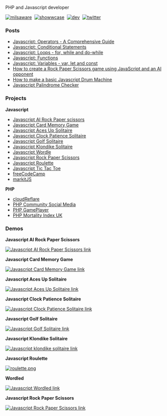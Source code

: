 PHP and Javascript developer

[![milsaware](https://user-images.githubusercontent.com/95859352/151281781-99d8f6a8-9cd5-4818-82cd-ab77d3d87b37.png)](https://milsaware.co.uk)&nbsp;
[![showwcase](https://user-images.githubusercontent.com/95859352/151281694-4403a0f4-f7ab-429e-95eb-f681d001ad67.png)](https://www.showwcase.com/milsaware)&nbsp;
[![dev](https://user-images.githubusercontent.com/95859352/151281739-2ba60423-e761-44ad-850b-6625e30dfa21.png)](https://dev.to/milsaware)&nbsp;
[![twitter](https://user-images.githubusercontent.com/95859352/151281575-964fd906-97c4-478f-ae77-b523c5118c7e.png)](https://twitter.com/milsaware)

### Posts
- [Javascript: Operators - A Comprehensive Guide](https://www.showwcase.com/show/33824/javascript-operators)
- [Javascript: Conditional Statements](https://www.showwcase.com/show/33820/javascript-conditional-statements)
- [Javascript: Loops - for, while and do-while](https://www.showwcase.com/show/33809/javascript-loops-for-while-and-do-while)
- [Javascript: Functions](https://www.showwcase.com/show/33797/javascript-functions)
- [Javascript: Variables - var, let and const](https://www.showwcase.com/show/33723/var-let-and-const-in-javascript)
- [How to create a Rock Paper Scissors game using JavaScript and an AI opponent](https://www.showwcase.com/show/33780/how-to-create-a-rock-paper-scissors-game-using-javascript-and-an-ai-opponent)
- [How to make a basic Javascript Drum Machine](https://www.showwcase.com/show/15202/how-to-make-a-basic-javascript-drum-machine)
- [Javascript Palindrome Checker](https://www.showwcase.com/show/15007/javascript-palindrome-checker)

### Projects
**Javascript**
- [Javascript AI Rock Paper scissors](https://github.com/milsaware/Javascript-AI-Rock-Paper-Scissors)
- [Javascript Card Memory Game](https://github.com/milsaware/Javascript-Card-Memory-Game)
- [Javascript Aces Up Solitaire](https://github.com/milsaware/Javascript-Aces-Up-Solitaire)
- [Javascript Clock Patience Solitaire](https://github.com/milsaware/Javascript-Clock-Patience-Solitaire)
- [Javascript Golf Solitaire](https://github.com/milsaware/Javascript-Golf-Solitaire)
- [Javascript Klondike Solitaire](https://github.com/milsaware/Javascript-Solitaire)
- [Javascript Wordle](https://github.com/milsaware/wordled)
- [Javascript Rock Paper Scissors](https://github.com/milsaware/javascript-rock-paper-scissors)
- [Javascript Roulette](https://github.com/milsaware/javascript-roulette)
- [Javascript Tic Tac Toe](https://github.com/milsaware/javascript-tic-tac-toe)
- [freeCodeCamp](https://github.com/milsaware/freeCodeCamp)
- [markitJS](https://github.com/milsaware/markitJS)

**PHP**
- [cloudReflare](https://github.com/milsaware/cloudReflare)
- [PHP Community Social Media](https://github.com/milsaware/php-community-social-media)
- [PHP GamePlayer](https://github.com/milsaware/php-gameplayer)
- [PHP Mortality Index UK](https://github.com/milsaware/php-mortality-index-uk)

### Demos

**Javascript AI Rock Paper Scissors**

[![Javascript AI Rock Paper Scissors link](https://user-images.githubusercontent.com/95859352/223076901-1cf1e33a-8489-4ee3-9704-4eee96a3d30b.png)](https://milsaware.github.io/Javascript-AI-Rock-Paper-Scissors/)

**Javascript Card Memory Game**

[![Javascript Card Memory Game link](https://project-assets.showwcase.com/16379/1657714063112-4.png)](https://milsaware.github.io/Javascript-Card-Memory-Game/)

**Javascript Aces Up Solitaire**

[![Javascript Aces Up Solitaire link](https://project-assets.showwcase.com/16379/1657713766637-1.png)](https://milsaware.github.io/Javascript-Aces-Up-Solitaire/)

**Javascript Clock Patience Solitaire**

[![Javascript Clock Patience Solitaire link](https://project-assets.showwcase.com/16379/1657713674238-4.png)](https://milsaware.github.io/Javascript-Clock-Patience-Solitaire/)

**Javascript Golf Solitaire**

[![Javascript Golf Solitaire link](https://project-assets.showwcase.com/16379/1657713591120-1.png)](https://milsaware.github.io/Javascript-Golf-Solitaire/)

**Javascript Klondike Solitaire**

[![Javascript klondike solitaire link](https://project-assets.showwcase.com/16379/1657713445916-2.png)](https://milsaware.github.io/Javascript-Solitaire/)

**Javascript Roulette**

[![roulette.png](https://project-assets.showwcase.com/16379/1643248828017-roulette.png)](https://milsaware.github.io/javascript-roulette/)

**Wordled**

[![Javascript Wordled link](https://project-assets.showwcase.com/16379/1643248860960-wordledss.png)](https://milsaware.github.io/wordled/)

**Javascript Rock Paper Scissors**

[![Javascript Rock Paper Scissors link](https://project-assets.showwcase.com/16379/1657714280731-1.PNG)](https://milsaware.github.io/javascript-rock-paper-scissors/)
